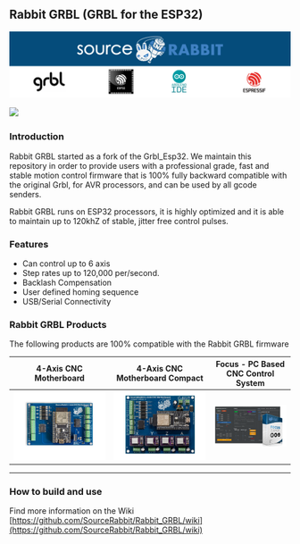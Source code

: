 Rabbit GRBL (GRBL for the ESP32)
------
<p align="center">
<a href="https://www.sourcerabbit.com/"><img src="https://github.com/SourceRabbit/GRBL_ESP32/blob/main/Images/GitHubPageBanner.png" alt="SourceRabbit.com"></a>
</p>

[![](https://dcbadge.vercel.app/api/server/nRKETyjJ7E)](https://discord.gg/nRKETyjJ7E)

### Introduction 
Rabbit GRBL started as a fork of the Grbl_Esp32. We maintain this repository in order to provide users with a professional grade, fast and stable motion control firmware that is 100% fully backward compatible with the original Grbl, for AVR processors, and can be used by all gcode senders.

Rabbit GRBL runs on ESP32 processors, it is highly optimized and it is able to maintain up to 120khZ of stable, jitter free control pulses.

### Features
- Can control up to 6 axis
- Step rates up to 120,000 per/second.
- Backlash Compensation
- User defined homing sequence
- USB/Serial Connectivity


### Rabbit GRBL Products
The following products are 100% compatible with the Rabbit GRBL firmware

| 4-Axis CNC Motherboard | 4-Axis CNC Motherboard Compact | Focus - PC Based CNC Control System |
| ------------- | ------------- | ------------- |
|<a href="https://www.sourcerabbit.com/Shop/pr-i-86-t-4-axis-cnc-motherboard.htm"><img src="https://github.com/SourceRabbit/GRBL_ESP32/blob/main/Images/SourceRabbit-4Axis-CNC-Motherboard.png" alt="4-Axis CNC Motherboard"></a> | <a href="https://www.sourcerabbit.com/Shop/pr-i-97-t-4-axis-cnc-motherboard-compact.htm"><img src="https://github.com/SourceRabbit/GRBL_ESP32/blob/main/Images/SourceRabbit-4Axis-CNC-Motherboard-Compact.jpg" alt="4-Axis CNC Motherboard Compact"></a>|<a href="https://www.sourcerabbit.com/Shop/pr-i-91-t-focus-cnc-control-software.htm"><img src="https://github.com/SourceRabbit/GRBL_ESP32/blob/main/Images/FocusGitHub.png" alt="Focus - PC Based CNC Control System"></a>|

---

### How to build and use
Find more information on the Wiki [https://github.com/SourceRabbit/Rabbit_GRBL/wiki](https://github.com/SourceRabbit/Rabbit_GRBL/wiki)
